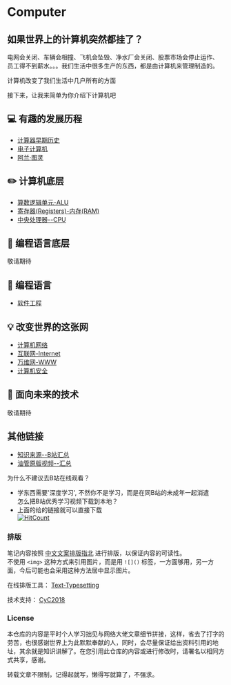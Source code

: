 Computer 
=====

## 如果世界上的计算机突然都挂了？   
电网会关闭、车辆会相撞、飞机会坠毁、净水厂会关闭、股票市场会停止运作、   
员工得不到薪水。。。我们生活中很多生产的东西，都是由计算机来管理制造的。  

计算机改变了我们生活中几户所有的方面    

接下来，让我来简单为你介绍下计算机吧  

## :computer: 有趣的发展历程   
- [计算器早期历史](https://github.com/KissMyLady/Computer/blob/master/Note/Early_computing.md)  
- [电子计算机](https://github.com/KissMyLady/Computer/blob/master/Note/early_com2.md)   
- [阿兰·图灵](https://github.com/KissMyLady/Computer/blob/master/Note/early_com3.md)   

## :pencil2: 计算机底层
- [算数逻辑单元-ALU](https://github.com/KissMyLady/Computer/blob/master/Note/Base_com1.md)  
- [寄存器(Registers)-内存(RAM)](https://github.com/KissMyLady/Computer/blob/master/Note/Base_Registers.md)    
- [中央处理器--CPU](https://github.com/KissMyLady/Computer/blob/master/Note/Base_CPU.md)  

## :floppy_disk: 编程语言底层
敬请期待

## :wrench:  编程语言
- [软件工程](https://github.com/KissMyLady/Computer/blob/master/Note/Software_Engineering.md)  

## :bulb: 改变世界的这张网  
- [计算机网络](https://github.com/KissMyLady/Computer/blob/master/Note/Networks_of_com.md)    
- [互联网-Internet](https://github.com/KissMyLady/Computer/blob/master/Note/Networks_of_Internet.md)     
- [万维网-WWW](https://github.com/KissMyLady/Computer/blob/master/Note/WWW.md)   
- [计算机安全](https://github.com/KissMyLady/Computer/blob/master/Note/Notework_of_safety.md)  

## :watermelon: 面向未来的技术
敬请期待

## 其他链接   
- [知识来源--B站汇总](https://www.kanbilibili.com/video/av46133070/?p=2)  
- [油管原版视频--汇总](https://www.youtube.com/watch?v=tpIctyqH29Q&list=PL8dPuuaLjXtNlUrzyH5r6jN9ulIgZBpdo)   

为什么不建议去B站在线观看？  
* 学东西需要'深度学习', 不然你不是学习，而是在同B站的未成年一起消遣    
怎么把B站优秀学习视频下载到本地？  
* 上面的给的链接就可以直接下载   
[![HitCount](http://hits.dwyl.io/Kiss_My_Lady/Computer.svg)](http://hits.dwyl.io/Kiss_My_Lady/Computer)

### 排版    

笔记内容按照 [中文文案排版指北](https://github.com/sparanoid/chinese-copywriting-guidelines) 进行排版，以保证内容的可读性。  
不使用 `<img>` 这种方式来引用图片，而是用 `![]()` 标签，一方面够用，另一方面，今后可能也会采用这种方法居中显示图片。  

在线排版工具： [Text-Typesetting](https://github.com/CyC2018/Text-Typesetting)  

技术支持： [CyC2018](https://github.com/CyC2018/Text-Typesetting)  

### License  
本仓库的内容是平时个人学习拙见与网络大佬文章细节拼接，这样，省去了打字的劳苦，也很感谢世界上为此默默奉献的人，同时，会尽量保证给出资料引用的地址，其余就是知识讲解了。在您引用此仓库的内容或进行修改时，请署名以相同方式共享，感谢。  

转载文章不限制，记得起就写，懒得写就算了，不强求。  

